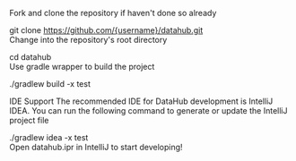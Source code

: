 Fork and clone the repository if haven't done so already  

git clone https://github.com/{username}/datahub.git  
Change into the repository's root directory  

cd datahub  
Use gradle wrapper to build the project  

./gradlew build -x test  

IDE Support
The recommended IDE for DataHub development is IntelliJ IDEA. You can run the following command to generate or update the IntelliJ project file  

./gradlew idea -x test  
Open datahub.ipr in IntelliJ to start developing!